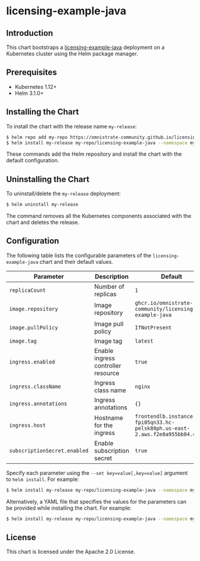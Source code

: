 # licensing-example-java

## Introduction

This chart bootstraps a [licensing-example-java](https://github.com/omnistrate-community/licensing-example-java) deployment on a Kubernetes cluster using the Helm package manager.

## Prerequisites

- Kubernetes 1.12+
- Helm 3.1.0+

## Installing the Chart

To install the chart with the release name `my-release`:

```bash
$ helm repo add my-repo https://omnistrate-community.github.io/licensing-example-java
$ helm install my-release my-repo/licensing-example-java --namespace my-namespace
```

These commands add the Helm repository and install the chart with the default configuration.

## Uninstalling the Chart

To uninstall/delete the `my-release` deployment:

```bash
$ helm uninstall my-release
```

The command removes all the Kubernetes components associated with the chart and deletes the release.

## Configuration

The following table lists the configurable parameters of the `licensing-example-java` chart and their default values.

| Parameter                | Description                                     | Default                                                 |
|--------------------------|-------------------------------------------------|---------------------------------------------------------|
| `replicaCount`           | Number of replicas                              | `1`                                                     |
| `image.repository`       | Image repository                                | `ghcr.io/omnistrate-community/licensing-example-java`   |
| `image.pullPolicy`       | Image pull policy                               | `IfNotPresent`                                          |
| `image.tag`              | Image tag                                       | `latest`                                                |
| `ingress.enabled`        | Enable ingress controller resource              | `true`                                                  |
| `ingress.className`      | Ingress class name                              | `nginx`                                                 |
| `ingress.annotations`    | Ingress annotations                             | `{}`                                                    |
| `ingress.host`           | Hostname for the ingress                        | `frontendlb.instance-fpi05qn33.hc-pelsk80ph.us-east-2.aws.f2e0a955bb84.cloud` |
| `subscriptionSecret.enabled` | Enable subscription secret                | `true`                                                  |

Specify each parameter using the `--set key=value[,key=value]` argument to `helm install`. For example:

```bash
$ helm install my-release my-repo/licensing-example-java --namespace my-namespace --set replicaCount=2
```

Alternatively, a YAML file that specifies the values for the parameters can be provided while installing the chart. For example:

```bash
$ helm install my-release my-repo/licensing-example-java --namespace my-namespace -f values.yaml
```

## License

This chart is licensed under the Apache 2.0 License.

